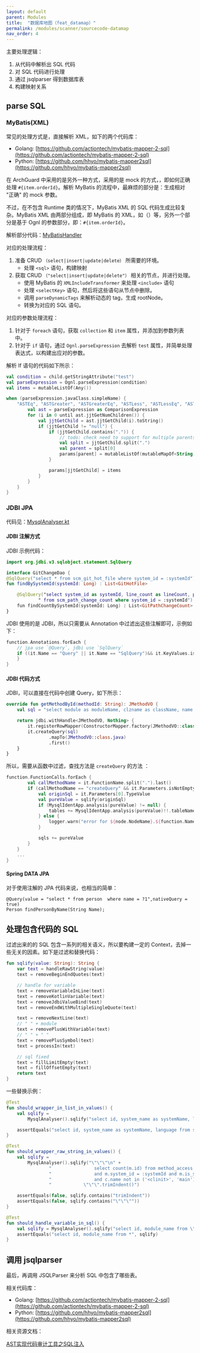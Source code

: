 ```yaml
---
layout: default
parent: Modules
title:  "数据库地图（feat_datamap）"
permalink: /modules/scanner/sourcecode-datamap
nav_order: 4
---
```



主要处理逻辑：

1. 从代码中解析出 SQL 代码
2. 对 SQL 代码进行处理
3. 通过 jsqlparser 得到数据库表
4. 构建映射关系

## parse SQL 

### MyBatis(XML)

常见的处理方式是，直接解析 XML，如下的两个代码库：

- Golang: [https://github.com/actiontech/mybatis-mapper-2-sql](https://github.com/actiontech/mybatis-mapper-2-sql)
- Python: [https://github.com/hhyo/mybatis-mapper2sql](https://github.com/hhyo/mybatis-mapper2sql)

在 ArchGuard 中采用的是另外一种方式，采用的是 mock 的方式，，即如何正确处理 `#{item.orderId}`。解析 MyBatis 的流程中，最麻烦的部分是：生成相对 "正确" 的 mock 参数。

不过，在不包含 Runtime 类的情况下，MyBatis XML 的 SQL 代码生成比较复杂。MyBatis XML 由两部分组成，即 MyBatis 的 XML，如（<insert>）等，另外一个部分是基于 Ognl 的参数部分，即：`#{item.orderId}`。
    
解析部分代码：[MyBatisHandler](https://github.com/archguard/archguard/blob/master/analyser_sourcecode/feat_datamap/src/main/kotlin/org/archguard/scanner/analyser/xml/mybatis/MyBatisHandler.kt)

对应的处理流程：

1. 准备 CRUD `（select|insert|update|delete）` 所需要的环境。
    - 处理 `<sql>` 语句，构建映射
2. 获取 CRUD `（"select|insert|update|delete"）` 相关的节点，并进行处理。
    - 使用 MyBatis 的 `XMLIncludeTransformer` 来处理 `<include>` 语句
    - 处理 `<selectKey>` 语句，然后将这些语句从节点中删除。
    - 调用 `parseDynamicTags` 来解析动态的 tag，生成 rootNode。
    - 转换为对应的 SQL 语句。

对应的参数处理流程：

1. 针对于 `foreach` 语句，获取 `collection` 和 `item` 属性，并添加到参数列表中。
2. 针对于 `if` 语句，通过 `Ognl.parseExpression` 去解析 `test` 属性，并简单处理表达式，以构建出应对的参数。

解析 If 语句的代码如下所示：

```kotlin
val condition = child.getStringAttribute("test")
val parseExpression = Ognl.parseExpression(condition)
val items = mutableListOf(Any())

when (parseExpression.javaClass.simpleName) {
    "ASTEq", "ASTGreater", "ASTGreaterEq", "ASTLess", "ASTLessEq", "ASTNotEq" -> {
        val ast = parseExpression as ComparisonExpression
        for (i in 0 until ast.jjtGetNumChildren()) {
            val jjtGetChild = ast.jjtGetChild(i).toString()
            if (jjtGetChild != "null") {
                if (jjtGetChild.contains(".")) {
                    // todo: check need to support for multiple parents if exists
                    val split = jjtGetChild.split(".")
                    val parent = split[0]
                    params[parent] = mutableListOf(mutableMapOf<String, Any>())
                }

                params[jjtGetChild] = items
            }
        }
    }
}
```

### JDBI JPA

代码见：[MysqlAnalyser.kt](https://github.com/archguard/archguard/blob/master/analyser_sourcecode/feat_datamap/src/main/kotlin/org/archguard/scanner/sourcecode/database/MysqlAnalyser.kt)

#### JDBI 注解方式

JDBI 示例代码：

```kotlin
import org.jdbi.v3.sqlobject.statement.SqlQuery

interface GitChangeDao {
@SqlQuery("select * from scm_git_hot_file where system_id = :systemId")
fun findBySystemId(systemId: Long) : List<GitHotFile>

    @SqlQuery("select system_id as systemId, line_count as lineCount, path, changes" +
            " from scm_path_change_count where system_id = :systemId")
    fun findCountBySystemId(systemId: Long) : List<GitPathChangeCount>
}
```

JDBI 使用的是 JDBI，所以只需要从 Annotation 中过滤出这些注解即可，示例如下：

```kotlin
function.Annotations.forEach {
    // jpa use `@Query`, jdbi use `SqlQuery`
    if ((it.Name == "Query" || it.Name == "SqlQuery")&& it.KeyValues.isNotEmpty()) {
    }
}
```

#### JDBI 代码方式

JDBI，可以直接在代码中创建 Query，如下所示：

```kotlin
override fun getMethodById(methodId: String): JMethodVO {
    val sql = "select module as moduleName, clzname as className, name from code_method where id = '$methodId'"

    return jdbi.withHandle<JMethodVO, Nothing> {
        it.registerRowMapper(ConstructorMapper.factory(JMethodVO::class.java))
        it.createQuery(sql)
                .mapTo(JMethodVO::class.java)
                .first()
    }
}
```

所以，需要从函数中过滤，查找方法是 `createQuery` 的方法 ：

```kotlin
function.FunctionCalls.forEach {
        val callMethodName = it.FunctionName.split(".").last()
        if (callMethodName == "createQuery" && it.Parameters.isNotEmpty()) {
            val originSql = it.Parameters[0].TypeValue
            val pureValue = sqlify(originSql)
            if (MysqlIdentApp.analysis(pureValue) != null) {
                tables += MysqlIdentApp.analysis(pureValue)!!.tableNames
            } else {
                logger.warn("error for ${node.NodeName}.${function.Name} origin:$originSql\nnew:$pureValue")
            }

            sqls += pureValue
        }
    }
    ...
}
```

#### Spring DATA JPA

对于使用注解的 JPA 代码来说，也相当的简单：

```
@Query(value = "select * from person  where name = ?1",nativeQuery = true)
Person findPersonByName(String Name);
```

## 处理包含代码的 SQL

过滤出来的的 SQL 包含一系列的相关语义，所以要构建一定的 Context，去掉一些无关的因素。如下是过滤和替换代码：

```kotlin
fun sqlify(value: String): String {
    var text = handleRawString(value)
    text = removeBeginEndQuotes(text)

    // handle for variable
    text = removeVariableInLine(text)
    text = removeKotlinVariable(text)
    text = removeJdbiValueBind(text)
    text = removeEndWithMultipleSingleQuote(text)

    text = removeNextLine(text)
    // " " + module
    text = removePlusWithVariable(text)
    // " " + " "
    text = removePlusSymbol(text)
    text = processIn(text)

    // sql fixed
    text = fillLimitEmpty(text)
    text = fillOffsetEmpty(text)
    return text
}
```

一些替换示例：


```kotlin
@Test
fun should_wrapper_in_list_in_values() {
    val sqlify =
        MysqlAnalyser().sqlify("select id, system_name as systemName, language from system_info where id in (<ids>)")

    assertEquals("select id, system_name as systemName, language from system_info where id in (:ids)", sqlify)
}

@Test
fun should_wrapper_raw_string_in_values() {
    val sqlify =
        MysqlAnalyser().sqlify("\"\"\"\n" +
                "                select count(m.id) from method_access m inner join code_method c where m.method_id = c.id  \n" +
                "                and m.system_id = :systemId and m.is_static=1 and m.is_private=0 \n" +
                "                and c.name not in ('<clinit>', 'main') and c.name not like '%\$%'\n" +
                "            \"\"\".trimIndent()")

    assertEquals(false, sqlify.contains("trimIndent"))
    assertEquals(false, sqlify.contains("\"\"\""))
}

@Test
fun should_handle_variable_in_sql() {
    val sqlify = MysqlAnalyser().sqlify("select id, module_name from \"\\\"+orderSqlPiece+\"\\\"")
    assertEquals("select id, module_name from *", sqlify)
}
```

## 调用 jsqlparser

最后，再调用 JSQLParser 来分析 SQL 中包含了哪些表。 

相关代码库：

- Golang: [https://github.com/actiontech/mybatis-mapper-2-sql](https://github.com/actiontech/mybatis-mapper-2-sql)
- Python: [https://github.com/hhyo/mybatis-mapper2sql](https://github.com/hhyo/mybatis-mapper2sql)

相关资源文档：

[AST实现代码审计工具之SQL注入](https://xz.aliyun.com/t/10312)


